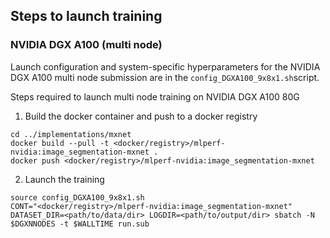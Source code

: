 ## Steps to launch training

### NVIDIA DGX A100 (multi node)

Launch configuration and system-specific hyperparameters for the NVIDIA DGX A100
multi node submission are in the `config_DGXA100_9x8x1.sh`script.

Steps required to launch multi node training on NVIDIA DGX A100 80G

1. Build the docker container and push to a docker registry

```
cd ../implementations/mxnet
docker build --pull -t <docker/registry>/mlperf-nvidia:image_segmentation-mxnet .
docker push <docker/registry>/mlperf-nvidia:image_segmentation-mxnet
```

2. Launch the training

```
source config_DGXA100_9x8x1.sh
CONT="<docker/registry>/mlperf-nvidia:image_segmentation-mxnet" DATASET_DIR=<path/to/data/dir> LOGDIR=<path/to/output/dir> sbatch -N $DGXNNODES -t $WALLTIME run.sub
